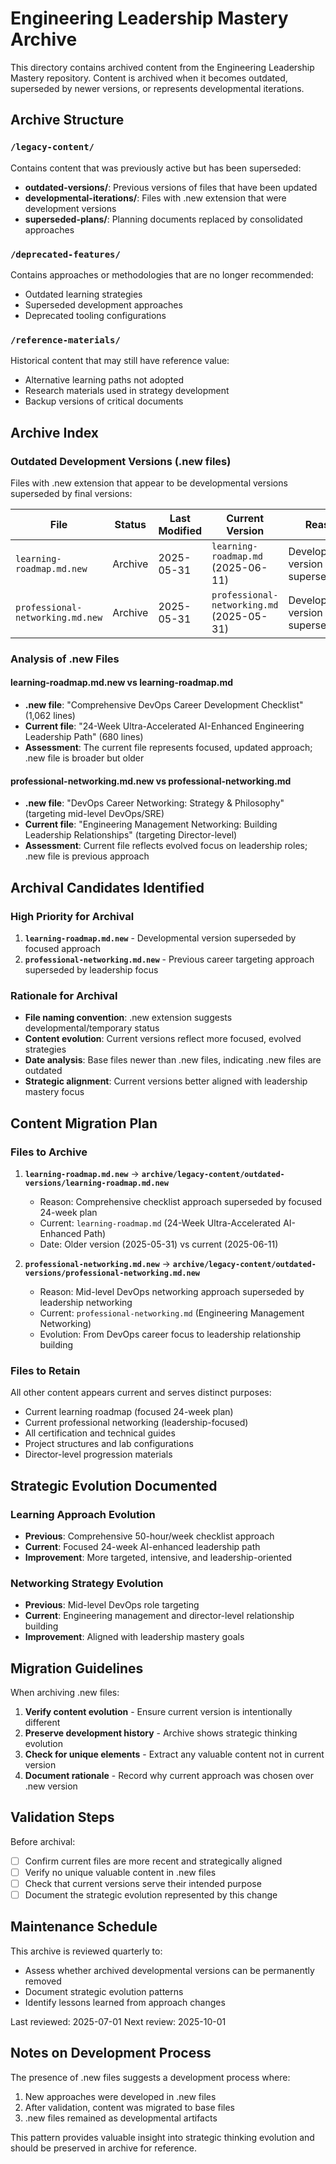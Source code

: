 # Engineering Leadership Mastery Archive

This directory contains archived content from the Engineering Leadership Mastery repository. Content is archived when it becomes outdated, superseded by newer versions, or represents developmental iterations.

## Archive Structure

### `/legacy-content/`
Contains content that was previously active but has been superseded:
- **outdated-versions/**: Previous versions of files that have been updated
- **developmental-iterations/**: Files with .new extension that were development versions
- **superseded-plans/**: Planning documents replaced by consolidated approaches

### `/deprecated-features/`
Contains approaches or methodologies that are no longer recommended:
- Outdated learning strategies
- Superseded development approaches
- Deprecated tooling configurations

### `/reference-materials/`
Historical content that may still have reference value:
- Alternative learning paths not adopted
- Research materials used in strategy development
- Backup versions of critical documents

## Archive Index

### Outdated Development Versions (.new files)
Files with .new extension that appear to be developmental versions superseded by final versions:

| File | Status | Last Modified | Current Version | Reason |
|------|--------|---------------|-----------------|---------|
| `learning-roadmap.md.new` | Archive | 2025-05-31 | `learning-roadmap.md` (2025-06-11) | Developmental version superseded |
| `professional-networking.md.new` | Archive | 2025-05-31 | `professional-networking.md` (2025-05-31) | Developmental version superseded |

### Analysis of .new Files

#### learning-roadmap.md.new vs learning-roadmap.md
- **.new file**: "Comprehensive DevOps Career Development Checklist" (1,062 lines)
- **Current file**: "24-Week Ultra-Accelerated AI-Enhanced Engineering Leadership Path" (680 lines)
- **Assessment**: The current file represents focused, updated approach; .new file is broader but older

#### professional-networking.md.new vs professional-networking.md  
- **.new file**: "DevOps Career Networking: Strategy & Philosophy" (targeting mid-level DevOps/SRE)
- **Current file**: "Engineering Management Networking: Building Leadership Relationships" (targeting Director-level)
- **Assessment**: Current file reflects evolved focus on leadership roles; .new file is previous approach

## Archival Candidates Identified

### High Priority for Archival
1. **`learning-roadmap.md.new`** - Developmental version superseded by focused approach
2. **`professional-networking.md.new`** - Previous career targeting approach superseded by leadership focus

### Rationale for Archival
- **File naming convention**: .new extension suggests developmental/temporary status
- **Content evolution**: Current versions reflect more focused, evolved strategies
- **Date analysis**: Base files newer than .new files, indicating .new files are outdated
- **Strategic alignment**: Current versions better aligned with leadership mastery focus

## Content Migration Plan

### Files to Archive
1. **`learning-roadmap.md.new`** → **`archive/legacy-content/outdated-versions/learning-roadmap.md.new`**
   - Reason: Comprehensive checklist approach superseded by focused 24-week plan
   - Current: `learning-roadmap.md` (24-Week Ultra-Accelerated AI-Enhanced Path)
   - Date: Older version (2025-05-31) vs current (2025-06-11)

2. **`professional-networking.md.new`** → **`archive/legacy-content/outdated-versions/professional-networking.md.new`**
   - Reason: Mid-level DevOps networking approach superseded by leadership networking
   - Current: `professional-networking.md` (Engineering Management Networking)
   - Evolution: From DevOps career focus to leadership relationship building

### Files to Retain
All other content appears current and serves distinct purposes:
- Current learning roadmap (focused 24-week plan)
- Current professional networking (leadership-focused)
- All certification and technical guides
- Project structures and lab configurations
- Director-level progression materials

## Strategic Evolution Documented

### Learning Approach Evolution
- **Previous**: Comprehensive 50-hour/week checklist approach
- **Current**: Focused 24-week AI-enhanced leadership path
- **Improvement**: More targeted, intensive, and leadership-oriented

### Networking Strategy Evolution  
- **Previous**: Mid-level DevOps role targeting
- **Current**: Engineering management and director-level relationship building
- **Improvement**: Aligned with leadership mastery goals

## Migration Guidelines

When archiving .new files:

1. **Verify content evolution** - Ensure current version is intentionally different
2. **Preserve development history** - Archive shows strategic thinking evolution
3. **Check for unique elements** - Extract any valuable content not in current version
4. **Document rationale** - Record why current approach was chosen over .new version

## Validation Steps

Before archival:
- [ ] Confirm current files are more recent and strategically aligned
- [ ] Verify no unique valuable content in .new files
- [ ] Check that current versions serve their intended purpose
- [ ] Document the strategic evolution represented by this change

## Maintenance Schedule

This archive is reviewed quarterly to:
- Assess whether archived developmental versions can be permanently removed
- Document strategic evolution patterns
- Identify lessons learned from approach changes

Last reviewed: 2025-07-01
Next review: 2025-10-01

## Notes on Development Process

The presence of .new files suggests a development process where:
1. New approaches were developed in .new files
2. After validation, content was migrated to base files
3. .new files remained as developmental artifacts

This pattern provides valuable insight into strategic thinking evolution and should be preserved in archive for reference.